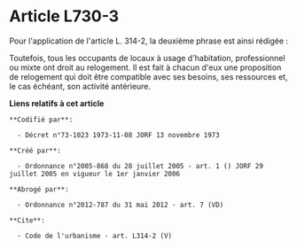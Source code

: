 # Article L730-3

Pour l'application de l'article L. 314-2, la deuxième phrase est ainsi rédigée : 

Toutefois, tous les occupants de locaux à usage d'habitation, professionnel ou mixte ont droit au relogement. Il est fait à
chacun d'eux une proposition de relogement qui doit être compatible avec ses besoins, ses ressources et, le cas échéant, son
activité antérieure.

**Liens relatifs à cet article**

	**Codifié par**:

	  - Décret n°73-1023 1973-11-08 JORF 13 novembre 1973

	**Créé par**:

	  - Ordonnance n°2005-868 du 28 juillet 2005 - art. 1 () JORF 29 juillet 2005 en vigueur le 1er janvier 2006

	**Abrogé par**:

	  - Ordonnance n°2012-787 du 31 mai 2012 - art. 7 (VD)

	**Cite**:

	  - Code de l'urbanisme - art. L314-2 (V)
